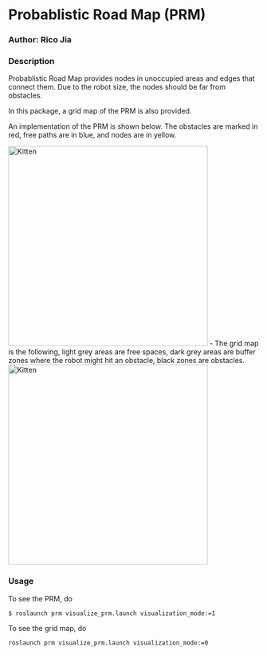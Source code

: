# Probablistic Road Map (PRM)

### Author: Rico Jia

### Description
Probablistic Road Map provides nodes in unoccupied areas and edges that connect them. 
Due to the robot size, the nodes should be far from obstacles. 

In this package, a grid map of the PRM is also provided. 

An implementation of the PRM is shown below. The obstacles are marked in red, free paths are in blue, 
 and nodes are in yellow. 

 <img src="https://user-images.githubusercontent.com/39393023/79608851-4dc1af00-80bb-11ea-80ac-ce465d7ddabb.png" alt="Kitten" title="A cute kitten" width="400" />
-  
The grid map is the following, light grey areas are free spaces, dark grey areas are buffer zones where the robot might hit an obstacle, 
black zones are obstacles.   
 <img src="https://user-images.githubusercontent.com/39393023/79704567-ab9af600-8277-11ea-81d2-f29b19eb05c2.png" alt="Kitten" title="A cute kitten" width="400" />

                                                                                                                                               
### Usage
To see the PRM, do
```
$ roslaunch prm visualize_prm.launch visualization_mode:=1
```

To see the grid map, do
```$xslt
roslaunch prm visualize_prm.launch visualization_mode:=0
```

